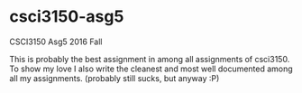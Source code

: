 # csci3150-asg5
CSCI3150 Asg5 2016 Fall

This is probably the best assignment in among all assignments of csci3150.
To show my love I also write the cleanest and most well documented among all my assignments.
(probably still sucks, but anyway :P)